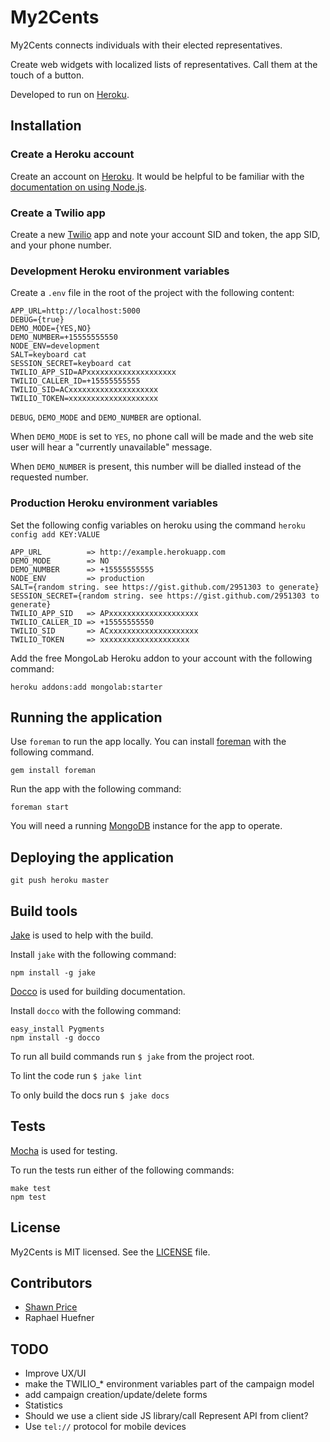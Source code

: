 # My2Cents

My2Cents connects individuals with their elected representatives.

Create web widgets with localized lists of representatives. Call them at the
touch of a button.

Developed to run on [Heroku](http://heroku.com).

## Installation

### Create a Heroku account

Create an account on [Heroku](http://heroku.com). It would be helpful to be
familiar with the [documentation on using Node.js](https://devcenter.heroku.com/articles/nodejs).

### Create a Twilio app

Create a new [Twilio](http://twilio.com) app and note your account SID and token, the app SID, and your
phone number.

### Development Heroku environment variables

Create a `.env` file in the root of the project with the following content:

    APP_URL=http://localhost:5000
    DEBUG={true}
    DEMO_MODE={YES,NO}
    DEMO_NUMBER=+15555555550
    NODE_ENV=development
    SALT=keyboard cat
    SESSION_SECRET=keyboard cat
    TWILIO_APP_SID=APxxxxxxxxxxxxxxxxxxxx
    TWILIO_CALLER_ID=+15555555555
    TWILIO_SID=ACxxxxxxxxxxxxxxxxxxxx
    TWILIO_TOKEN=xxxxxxxxxxxxxxxxxxxx

`DEBUG`, `DEMO_MODE` and `DEMO_NUMBER` are optional.

When `DEMO_MODE` is set to `YES`, no phone call will be made and the web site
user will hear a "currently unavailable" message.

When `DEMO_NUMBER` is present, this number will be dialled instead of the
requested number.

### Production Heroku environment variables

Set the following config variables on heroku using the command `heroku config add KEY:VALUE`

    APP_URL          => http://example.herokuapp.com
    DEMO_MODE        => NO
    DEMO_NUMBER      => +15555555555
    NODE_ENV         => production
    SALT={random string. see https://gist.github.com/2951303 to generate}
    SESSION_SECRET={random string. see https://gist.github.com/2951303 to generate}
    TWILIO_APP_SID   => APxxxxxxxxxxxxxxxxxxxx
    TWILIO_CALLER_ID => +15555555550
    TWILIO_SID       => ACxxxxxxxxxxxxxxxxxxxx
    TWILIO_TOKEN     => xxxxxxxxxxxxxxxxxxxx

Add the free MongoLab Heroku addon to your account with the following command:

    heroku addons:add mongolab:starter

## Running the application

Use `foreman` to run the app locally. You can install [foreman](https://github.com/ddollar/foreman) with the following command.

    gem install foreman

Run the app with the following command:

    foreman start

You will need a running [MongoDB](http://www.mongodb.org/) instance for the app to operate.

## Deploying the application

    git push heroku master

## Build tools

[Jake](https://github.com/mde/jake/#jake----javascript-build-tool-for-nodejs) is used to help with the build.

Install `jake` with the following command:

    npm install -g jake

[Docco](http://jashkenas.github.com/docco/) is used for building documentation.

Install `docco` with the following command:

    easy_install Pygments
    npm install -g docco

To run all build commands run `$ jake` from the project root.

To lint the code run `$ jake lint`

To only build the docs run `$ jake docs`

## Tests

[Mocha](http://visionmedia.github.com/mocha/) is used for testing.

To run the tests run either of the following commands:

    make test
    npm test

## License

My2Cents is MIT licensed. See the [LICENSE](http://github.com/affinitybridge/my2cents/raw/master/LICENSE) file.

## Contributors

* [Shawn Price](https://twitter.com/sprice)
* Raphael Huefner

## TODO

- Improve UX/UI
- make the TWILIO_* environment variables part of the campaign model
- add campaign creation/update/delete forms
- Statistics
- Should we use a client side JS library/call Represent API from client?
- Use `tel://` protocol for mobile devices
